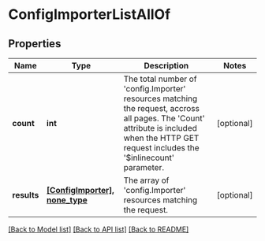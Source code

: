 # ConfigImporterListAllOf

## Properties
Name | Type | Description | Notes
------------ | ------------- | ------------- | -------------
**count** | **int** | The total number of &#39;config.Importer&#39; resources matching the request, accross all pages. The &#39;Count&#39; attribute is included when the HTTP GET request includes the &#39;$inlinecount&#39; parameter. | [optional] 
**results** | [**[ConfigImporter], none_type**](ConfigImporter.md) | The array of &#39;config.Importer&#39; resources matching the request. | [optional] 

[[Back to Model list]](../README.md#documentation-for-models) [[Back to API list]](../README.md#documentation-for-api-endpoints) [[Back to README]](../README.md)


